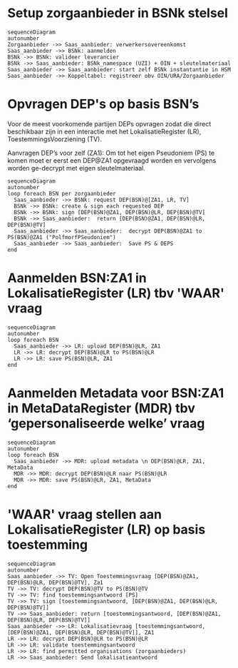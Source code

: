 # Setup zorgaanbieder in BSNk stelsel

```mermaid
sequenceDiagram
autonumber
Zorgaanbieder ->> Saas_aanbieder: verwerkersovereenkomst
Saas_aanbieder ->> BSNk: aanmelden
BSNk ->> BSNk: valideer leverancier
BSNk ->> Saas_aanbieder: BSNk_namespace (UZI) + OIN + sleutelmateriaal
Saas_aanbieder ->> Saas_aanbieder: start zelf BSNk instantantie in HSM
Saas_aanbieder ->> Koppeltabel: registreer obv OIN/URA/Zorgaanbieder
```

# Opvragen DEP's op basis BSN’s
Voor de meest voorkomende partijen DEPs opvragen zodat die direct beschikbaar zijn in een interactie met het LokalisatieRegister (LR), ToestemmingsVoorziening (TV).

Aanvragen DEP’s voor zelf (ZA1): Om tot het eigen Pseudoniem (PS) te komen moet er eerst een DEP@ZA1 opgevraagd worden en vervolgens worden ge-decrypt met eigen sleutelmateriaal.

```mermaid
sequenceDiagram
autonumber
loop foreach BSN per zorgaanbieder
  Saas_aanbieder ->> BSNk: request DEP(BSN)@[ZA1, LR, TV]
  BSNk ->> BSNk: create & sign each requested DEP
  BSNk ->> BSNk: sign [DEP(BSN)@ZA1, DEP(BSN)@LR, DEP(BSN)@TV]
  BSNk ->> Saas_aanbieder:  return [DEP(BSN)@ZA1, DEP(BSN)@LR, DEP(BSN)@TV]
  Saas_aanbieder ->> Saas_aanbieder:  decrypt DEP(BSN)@ZA1 to PS(BSN)@ZA1 ("PolfmorfPSeudoniem")
  Saas_aanbieder ->> Saas_aanbieder:  Save PS & DEPS
end
```

# Aanmelden BSN:ZA1 in LokalisatieRegister (LR) tbv 'WAAR' vraag
```mermaid
sequenceDiagram
autonumber
loop foreach BSN
  Saas_aanbieder ->> LR: upload DEP(BSN)@LR, ZA1
  LR ->> LR: decrypt DEP(BSN)@LR to PS(BSN)@LR
  LR ->> LR: save PS(BSN)@LR, ZA1
end
```

# Aanmelden Metadata voor BSN:ZA1 in MetaDataRegister (MDR) tbv ‘gepersonaliseerde welke’ vraag
```mermaid
sequenceDiagram
autonumber
loop foreach BSN
  Saas_aanbieder ->> MDR: upload metadata \n DEP(BSN)@LR, ZA1, MetaData
  MDR ->> MDR: decrypt DEP(BSN)@LR naar PS(BSN)@LR
  MDR ->> MDR: save PS(BSN)@LR, ZA1, MetaData
end
```

# 'WAAR' vraag stellen aan LokalisatieRegister (LR) op basis toestemming

```mermaid
sequenceDiagram
autonumber
Saas_aanbieder ->> TV: Open Toestemmingsvraag [DEP(BSN)@ZA1, DEP(BSN)@LR, DEP(BSN)@TV], Za1
TV ->> TV: decrypt DEP(BSN)@TV to PS(BSN)@TV
TV ->> TV: find toestemmingsantwoord [PS]
TV ->> TV: sign [toestemmingsantwoord, [DEP(BSN)@ZA1, DEP(BSN)@LR, DEP(BSN)@TV]]
TV ->> Saas_aanbieder: return [toestemmingsantwoord, [DEP(BSN)@ZA1, DEP(BSN)@LR, DEP(BSN)@TV]]
Saas_aanbieder ->> LR: Lokalisatievraag [toestemmingsantwoord,[DEP(BSN)@ZA1, DEP(BSN)@LR, DEP(BSN)@TV]], ZA1
LR ->> LR: decrypt DEP(BSN)@LR to PS(BSN)@LR
LR ->> LR: validate toestemmingsantwoord
LR ->> LR: find permitted organisations (zorgaanbieders)
LR ->> Saas_aanbieder: Send lokalisatieantwoord
```
